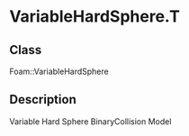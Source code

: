 # VariableHardSphere.T 
## Class
Foam::VariableHardSphere

## Description
Variable Hard Sphere BinaryCollision Model

